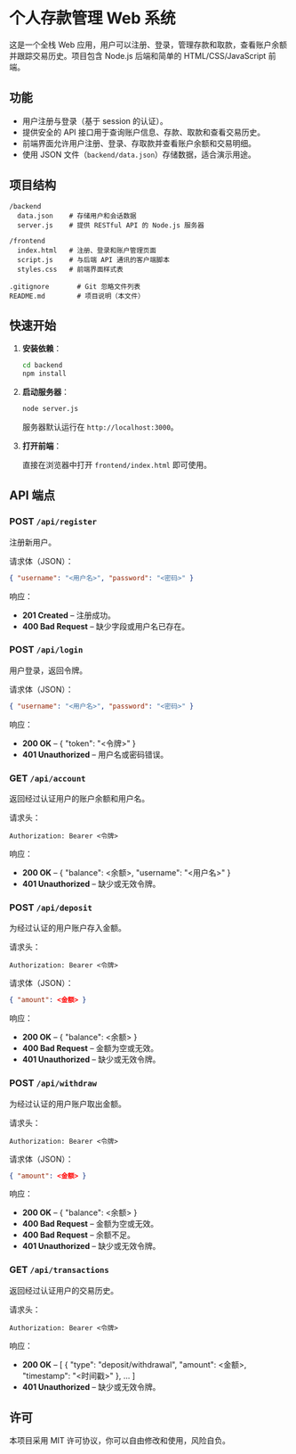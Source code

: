# 个人存款管理 Web 系统

这是一个全栈 Web 应用，用户可以注册、登录，管理存款和取款，查看账户余额并跟踪交易历史。项目包含 Node.js 后端和简单的 HTML/CSS/JavaScript 前端。

## 功能

- 用户注册与登录（基于 session 的认证）。
- 提供安全的 API 接口用于查询账户信息、存款、取款和查看交易历史。
- 前端界面允许用户注册、登录、存取款并查看账户余额和交易明细。
- 使用 JSON 文件（`backend/data.json`）存储数据，适合演示用途。

## 项目结构

```
/backend
  data.json    # 存储用户和会话数据
  server.js    # 提供 RESTful API 的 Node.js 服务器

/frontend
  index.html   # 注册、登录和账户管理页面
  script.js    # 与后端 API 通讯的客户端脚本
  styles.css   # 前端界面样式表

.gitignore       # Git 忽略文件列表
README.md        # 项目说明（本文件）
```

## 快速开始

1. **安装依赖**：

   ```bash
   cd backend
   npm install
   ```

2. **启动服务器**：

   ```bash
   node server.js
   ```
   服务器默认运行在 `http://localhost:3000`。

3. **打开前端**：

   直接在浏览器中打开 `frontend/index.html` 即可使用。

## API 端点

### POST `/api/register`

注册新用户。

请求体（JSON）：
```json
{ "username": "<用户名>", "password": "<密码>" }
```

响应：
- **201 Created** – 注册成功。
- **400 Bad Request** – 缺少字段或用户名已存在。

### POST `/api/login`

用户登录，返回令牌。

请求体（JSON）：
```json
{ "username": "<用户名>", "password": "<密码>" }
```

响应：
- **200 OK** – { "token": "<令牌>" }
- **401 Unauthorized** – 用户名或密码错误。

### GET `/api/account`

返回经过认证用户的账户余额和用户名。

请求头：
```
Authorization: Bearer <令牌>
```

响应：
- **200 OK** – { "balance": <余额>, "username": "<用户名>" }
- **401 Unauthorized** – 缺少或无效令牌。

### POST `/api/deposit`

为经过认证的用户账户存入金额。

请求头：
```
Authorization: Bearer <令牌>
```

请求体（JSON）：
```json
{ "amount": <金额> }
```

响应：
- **200 OK** – { "balance": <余额> }
- **400 Bad Request** – 金额为空或无效。
- **401 Unauthorized** – 缺少或无效令牌。

### POST `/api/withdraw`

为经过认证的用户账户取出金额。

请求头：
```
Authorization: Bearer <令牌>
```

请求体（JSON）：
```json
{ "amount": <金额> }
```

响应：
- **200 OK** – { "balance": <余额> }
- **400 Bad Request** – 金额为空或无效。
- **400 Bad Request** – 余额不足。
- **401 Unauthorized** – 缺少或无效令牌。

### GET `/api/transactions`

返回经过认证用户的交易历史。

请求头：
```
Authorization: Bearer <令牌>
```

响应：
- **200 OK** – [ { "type": "deposit/withdrawal", "amount": <金额>, "timestamp": "<时间戳>" }, ... ]
- **401 Unauthorized** – 缺少或无效令牌。

## 许可

本项目采用 MIT 许可协议，你可以自由修改和使用，风险自负。
